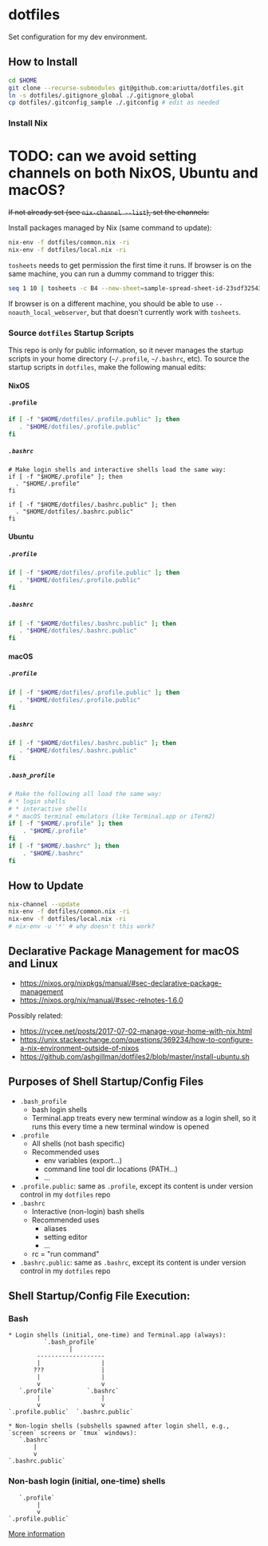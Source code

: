 # dotfiles

Set configuration for my dev environment.

## How to Install

```sh
cd $HOME
git clone --recurse-submodules git@github.com:ariutta/dotfiles.git
ln -s dotfiles/.gitignore_global ./.gitignore_global
cp dotfiles/.gitconfig_sample ./.gitconfig # edit as needed
```

### Install Nix

# TODO: can we avoid setting channels on both NixOS, Ubuntu and macOS?

~~If not already set (see `nix-channel --list`), set the channels:~~

Install packages managed by Nix (same command to update):

```sh
nix-env -f dotfiles/common.nix -ri
nix-env -f dotfiles/local.nix -ri
```

`tosheets` needs to get permission the first time it runs.
If browser is on the same machine, you can run a dummy command to trigger this:

```sh
seq 1 10 | tosheets -c B4 --new-sheet=sample-spread-sheet-id-23sdf32543fs
```

If browser is on a different machine, you should be able to use `--noauth_local_webserver`, but that doesn't currently work with `tosheets`.

### Source `dotfiles` Startup Scripts

This repo is only for public information, so it never manages the startup scripts in your home directory (`~/.profile`, `~/.bashrc`, etc). To source the startup scripts in `dotfiles`, make the following manual edits:

#### NixOS

#### `.profile`

```sh
if [ -f "$HOME/dotfiles/.profile.public" ]; then
   . "$HOME/dotfiles/.profile.public"
fi
```

##### `.bashrc`

```
# Make login shells and interactive shells load the same way:
if [ -f "$HOME/.profile" ]; then
  . "$HOME/.profile"
fi

if [ -f "$HOME/dotfiles/.bashrc.public" ]; then
  . "$HOME/dotfiles/.bashrc.public"
fi
```

#### Ubuntu

##### `.profile`

```sh
if [ -f "$HOME/dotfiles/.profile.public" ]; then
   . "$HOME/dotfiles/.profile.public"
fi
```

##### `.bashrc`

```sh
if [ -f "$HOME/dotfiles/.bashrc.public" ]; then
   . "$HOME/dotfiles/.bashrc.public"
fi
```

#### macOS

##### `.profile`

```sh
if [ -f "$HOME/dotfiles/.profile.public" ]; then
   . "$HOME/dotfiles/.profile.public"
fi
```

##### `.bashrc`

```sh
if [ -f "$HOME/dotfiles/.bashrc.public" ]; then
   . "$HOME/dotfiles/.bashrc.public"
fi
```

##### `.bash_profile`

```sh
# Make the following all load the same way:
# * login shells
# * interactive shells
# * macOS terminal emulators (like Terminal.app or iTerm2)
if [ -f "$HOME/.profile" ]; then
	. "$HOME/.profile"
fi
if [ -f "$HOME/.bashrc" ]; then
	. "$HOME/.bashrc"
fi
```

## How to Update

```sh
nix-channel --update
nix-env -f dotfiles/common.nix -ri
nix-env -f dotfiles/local.nix -ri
# nix-env -u '*' # why doesn't this work?
```

## Declarative Package Management for macOS and Linux

- https://nixos.org/nixpkgs/manual/#sec-declarative-package-management
- https://nixos.org/nix/manual/#ssec-relnotes-1.6.0

Possibly related:

- https://rycee.net/posts/2017-07-02-manage-your-home-with-nix.html
- https://unix.stackexchange.com/questions/369234/how-to-configure-a-nix-environment-outside-of-nixos
- https://github.com/ashgillman/dotfiles2/blob/master/install-ubuntu.sh

## Purposes of Shell Startup/Config Files

- `.bash_profile`
  - bash login shells
  - Terminal.app treats every new terminal window as a login shell, so it runs this every time a new terminal window is opened
- `.profile`
  - All shells (not bash specific)
  - Recommended uses
    - env variables (export...)
    - command line tool dir locations (PATH...)
    - …
- `.profile.public`: same as `.profile`, except its content is under version control in my `dotfiles` repo
- `.bashrc`
  - Interactive (non-login) bash shells
  - Recommended uses
    - aliases
    - setting editor
    - …
  - rc = "run command"
- `.bashrc.public`: same as `.bashrc`, except its content is under version control in my `dotfiles` repo

## Shell Startup/Config File Execution:

### Bash

```
* Login shells (initial, one-time) and Terminal.app (always):
          `.bash_profile`
                 |
        -------------------
        |                 |
       ???                |
        |                 |
        v                 v
   `.profile`         `.bashrc`
        |                 |
        v                 v
`.profile.public`  `.bashrc.public`

* Non-login shells (subshells spawned after login shell, e.g., `screen` screens or `tmux` windows):
   `.bashrc`
       |
       v
`.bashrc.public`
```

### Non-bash login (initial, one-time) shells

```
   `.profile`
        |
        v
`.profile.public`
```

[More information](https://serverfault.com/questions/261802/what-are-the-functional-differences-between-profile-bash-profile-and-bashrc)
